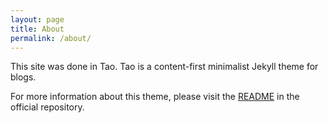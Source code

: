 ```yaml
---
layout: page
title: About
permalink: /about/
---
```


This site was done in Tao. Tao is a content-first minimalist Jekyll theme for blogs.

For more information about this theme, please visit the [README](https://github.com/vfvong/jekyll-theme-tao) in the official repository.

